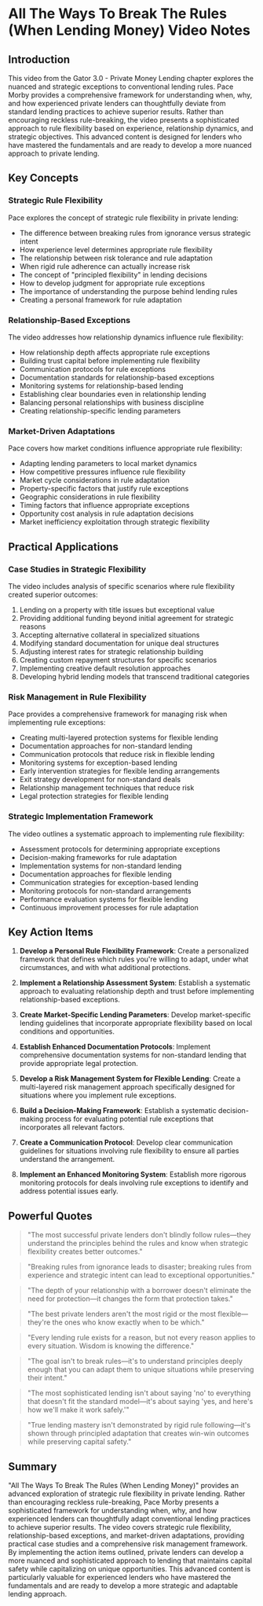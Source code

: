 # All The Ways To Break The Rules (When Lending Money) Video Notes

## Introduction

This video from the Gator 3.0 - Private Money Lending chapter explores the nuanced and strategic exceptions to conventional lending rules. Pace Morby provides a comprehensive framework for understanding when, why, and how experienced private lenders can thoughtfully deviate from standard lending practices to achieve superior results. Rather than encouraging reckless rule-breaking, the video presents a sophisticated approach to rule flexibility based on experience, relationship dynamics, and strategic objectives. This advanced content is designed for lenders who have mastered the fundamentals and are ready to develop a more nuanced approach to private lending.

## Key Concepts

### Strategic Rule Flexibility

Pace explores the concept of strategic rule flexibility in private lending:
- The difference between breaking rules from ignorance versus strategic intent
- How experience level determines appropriate rule flexibility
- The relationship between risk tolerance and rule adaptation
- When rigid rule adherence can actually increase risk
- The concept of "principled flexibility" in lending decisions
- How to develop judgment for appropriate rule exceptions
- The importance of understanding the purpose behind lending rules
- Creating a personal framework for rule adaptation

### Relationship-Based Exceptions

The video addresses how relationship dynamics influence rule flexibility:
- How relationship depth affects appropriate rule exceptions
- Building trust capital before implementing rule flexibility
- Communication protocols for rule exceptions
- Documentation standards for relationship-based exceptions
- Monitoring systems for relationship-based lending
- Establishing clear boundaries even in relationship lending
- Balancing personal relationships with business discipline
- Creating relationship-specific lending parameters

### Market-Driven Adaptations

Pace covers how market conditions influence appropriate rule flexibility:
- Adapting lending parameters to local market dynamics
- How competitive pressures influence rule flexibility
- Market cycle considerations in rule adaptation
- Property-specific factors that justify rule exceptions
- Geographic considerations in rule flexibility
- Timing factors that influence appropriate exceptions
- Opportunity cost analysis in rule adaptation decisions
- Market inefficiency exploitation through strategic flexibility

## Practical Applications

### Case Studies in Strategic Flexibility

The video includes analysis of specific scenarios where rule flexibility created superior outcomes:
1. Lending on a property with title issues but exceptional value
2. Providing additional funding beyond initial agreement for strategic reasons
3. Accepting alternative collateral in specialized situations
4. Modifying standard documentation for unique deal structures
5. Adjusting interest rates for strategic relationship building
6. Creating custom repayment structures for specific scenarios
7. Implementing creative default resolution approaches
8. Developing hybrid lending models that transcend traditional categories

### Risk Management in Rule Flexibility

Pace provides a comprehensive framework for managing risk when implementing rule exceptions:
- Creating multi-layered protection systems for flexible lending
- Documentation approaches for non-standard lending
- Communication protocols that reduce risk in flexible lending
- Monitoring systems for exception-based lending
- Early intervention strategies for flexible lending arrangements
- Exit strategy development for non-standard deals
- Relationship management techniques that reduce risk
- Legal protection strategies for flexible lending

### Strategic Implementation Framework

The video outlines a systematic approach to implementing rule flexibility:
- Assessment protocols for determining appropriate exceptions
- Decision-making frameworks for rule adaptation
- Implementation systems for non-standard lending
- Documentation approaches for flexible lending
- Communication strategies for exception-based lending
- Monitoring protocols for non-standard arrangements
- Performance evaluation systems for flexible lending
- Continuous improvement processes for rule adaptation

## Key Action Items

1. **Develop a Personal Rule Flexibility Framework**: Create a personalized framework that defines which rules you're willing to adapt, under what circumstances, and with what additional protections.

2. **Implement a Relationship Assessment System**: Establish a systematic approach to evaluating relationship depth and trust before implementing relationship-based exceptions.

3. **Create Market-Specific Lending Parameters**: Develop market-specific lending guidelines that incorporate appropriate flexibility based on local conditions and opportunities.

4. **Establish Enhanced Documentation Protocols**: Implement comprehensive documentation systems for non-standard lending that provide appropriate legal protection.

5. **Develop a Risk Management System for Flexible Lending**: Create a multi-layered risk management approach specifically designed for situations where you implement rule exceptions.

6. **Build a Decision-Making Framework**: Establish a systematic decision-making process for evaluating potential rule exceptions that incorporates all relevant factors.

7. **Create a Communication Protocol**: Develop clear communication guidelines for situations involving rule flexibility to ensure all parties understand the arrangement.

8. **Implement an Enhanced Monitoring System**: Establish more rigorous monitoring protocols for deals involving rule exceptions to identify and address potential issues early.

## Powerful Quotes

> "The most successful private lenders don't blindly follow rules—they understand the principles behind the rules and know when strategic flexibility creates better outcomes."

> "Breaking rules from ignorance leads to disaster; breaking rules from experience and strategic intent can lead to exceptional opportunities."

> "The depth of your relationship with a borrower doesn't eliminate the need for protection—it changes the form that protection takes."

> "The best private lenders aren't the most rigid or the most flexible—they're the ones who know exactly when to be which."

> "Every lending rule exists for a reason, but not every reason applies to every situation. Wisdom is knowing the difference."

> "The goal isn't to break rules—it's to understand principles deeply enough that you can adapt them to unique situations while preserving their intent."

> "The most sophisticated lending isn't about saying 'no' to everything that doesn't fit the standard model—it's about saying 'yes, and here's how we'll make it work safely.'"

> "True lending mastery isn't demonstrated by rigid rule following—it's shown through principled adaptation that creates win-win outcomes while preserving capital safety."

## Summary

"All The Ways To Break The Rules (When Lending Money)" provides an advanced exploration of strategic rule flexibility in private lending. Rather than encouraging reckless rule-breaking, Pace Morby presents a sophisticated framework for understanding when, why, and how experienced lenders can thoughtfully adapt conventional lending practices to achieve superior results. The video covers strategic rule flexibility, relationship-based exceptions, and market-driven adaptations, providing practical case studies and a comprehensive risk management framework. By implementing the action items outlined, private lenders can develop a more nuanced and sophisticated approach to lending that maintains capital safety while capitalizing on unique opportunities. This advanced content is particularly valuable for experienced lenders who have mastered the fundamentals and are ready to develop a more strategic and adaptable lending approach.
